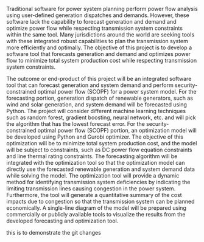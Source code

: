 Traditional software for power system planning perform power flow analysis using user-defined generation dispatches and
demands. However, these software lack the capability to forecast generation and demand and optimize power flow while
respecting transmission system constraints within the same tool. Many jurisdictions around the world are seeking tools with these
integrated robust capabilities to plan the transmission system more efficiently and optimally. The objective of this project is to
develop a software tool that forecasts generation and demand and optimizes power flow to minimize total system production cost
while respecting transmission system constraints.

The outcome or end-product of this project will be an integrated software tool that can forecast generation and system demand
and perform security-constrained optimal power flow (SCOPF) for a power system model.
For the forecasting portion, generation dispatch of renewable generators, such as wind and solar generation, and system demand
will be forecasted using Python. The project will consider different machine learning techniques such as random forest, gradient
boosting, neural network, etc. and will pick the algorithm that has the lowest forecast error.
For the security-constrained optimal power flow (SCOPF) portion, an optimization model will be developed using Python and
Gurobi optimizer. The objective of this optimization will be to minimize total system production cost, and the model will be
subject to constraints, such as DC power flow equation constraints and line thermal rating constraints. The forecasting algorithm
will be integrated with the optimization tool so that the optimization model can directly use the forecasted renewable generation
and system demand data while solving the model.
The optimization tool will provide a dynamic method for identifying transmission system deficiencies by indicating the limiting
transmission lines causing congestion in the power system. Furthermore, the tool will generate a quantitative summary of the cost
impacts due to congestion so that the transmission system can be planned economically. A single-line diagram of the model will
be prepared using commercially or publicly available tools to visualize the results from the developed forecasting and optimization
tool.

this is to demonstrate the git changes 
